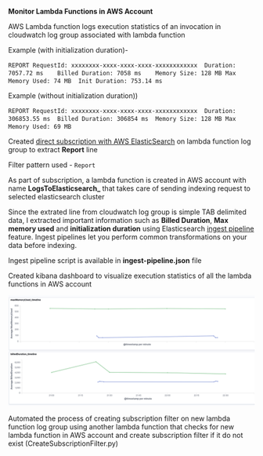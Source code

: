**Monitor Lambda Functions in AWS Account**

AWS Lambda function logs execution statistics of an invocation in cloudwatch log group associated with lambda function

Example (with initialization duration)-
```
REPORT RequestId: xxxxxxxx-xxxx-xxxx-xxxx-xxxxxxxxxxxx	Duration: 7057.72 ms	Billed Duration: 7058 ms	Memory Size: 128 MB	Max Memory Used: 74 MB	Init Duration: 753.14 ms	
```

Example (without initialization duration))
```
REPORT RequestId: xxxxxxxx-xxxx-xxxx-xxxx-xxxxxxxxxxxx	Duration: 306853.55 ms	Billed Duration: 306854 ms	Memory Size: 128 MB	Max Memory Used: 69 MB	
```

Created [direct subscription with AWS ElasticSearch](https://docs.aws.amazon.com/AmazonCloudWatch/latest/logs/CWL_OpenSearch_Stream.html) on lambda function log group to extract **Report** line 

Filter pattern used - ```Report```

As part of subscription, a lambda function is created in AWS account with name **LogsToElasticsearch_<es-cluster-name>** that takes care of sending indexing request to selected elasticsearch cluster

Since the extrated line from cloudwatch log group is simple TAB delimited data, I extracted important information such as **Billed Duration**, **Max memory used** and **initialization duration** using Elasticsearch [ingest pipeline](https://www.elastic.co/guide/en/elasticsearch/reference/master/ingest.html) feature. Ingest pipelines let you perform common transformations on your data before indexing.

Ingest pipeline script is available in **ingest-pipeline.json** file

Created kibana dashboard to visualize execution statistics of all the lambda functions in AWS account

![Diagram](https://github.com/Ajinkya45/monitor-lambda-function/blob/master/report.png)

Automated the process of creating subscription filter on new lambda function log group using another lambda function that checks for new lambda function in AWS account and create subscription filter if it do not exist (CreateSubscriptionFilter.py)